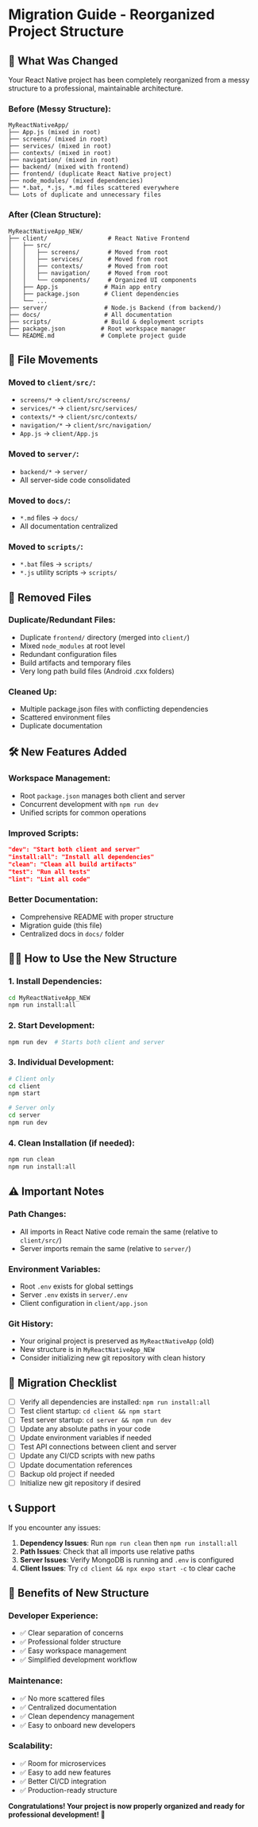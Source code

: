 # Migration Guide - Reorganized Project Structure

## 📁 What Was Changed

Your React Native project has been completely reorganized from a messy structure to a professional, maintainable architecture.

### Before (Messy Structure):
```
MyReactNativeApp/
├── App.js (mixed in root)
├── screens/ (mixed in root)
├── services/ (mixed in root)
├── contexts/ (mixed in root)
├── navigation/ (mixed in root)
├── backend/ (mixed with frontend)
├── frontend/ (duplicate React Native project)
├── node_modules/ (mixed dependencies)
├── *.bat, *.js, *.md files scattered everywhere
└── Lots of duplicate and unnecessary files
```

### After (Clean Structure):
```
MyReactNativeApp_NEW/
├── client/                 # React Native Frontend
│   ├── src/
│   │   ├── screens/        # Moved from root
│   │   ├── services/       # Moved from root
│   │   ├── contexts/       # Moved from root
│   │   ├── navigation/     # Moved from root
│   │   └── components/     # Organized UI components
│   ├── App.js             # Main app entry
│   ├── package.json       # Client dependencies
│   └── ...
├── server/                # Node.js Backend (from backend/)
├── docs/                  # All documentation
├── scripts/               # Build & deployment scripts
├── package.json          # Root workspace manager
└── README.md             # Complete project guide
```

## 🔄 File Movements

### Moved to `client/src/`:
- `screens/*` → `client/src/screens/`
- `services/*` → `client/src/services/`
- `contexts/*` → `client/src/contexts/`
- `navigation/*` → `client/src/navigation/`
- `App.js` → `client/App.js`

### Moved to `server/`:
- `backend/*` → `server/`
- All server-side code consolidated

### Moved to `docs/`:
- `*.md` files → `docs/`
- All documentation centralized

### Moved to `scripts/`:
- `*.bat` files → `scripts/`
- `*.js` utility scripts → `scripts/`

## 🚫 Removed Files

### Duplicate/Redundant Files:
- Duplicate `frontend/` directory (merged into `client/`)
- Mixed `node_modules` at root level
- Redundant configuration files
- Build artifacts and temporary files
- Very long path build files (Android .cxx folders)

### Cleaned Up:
- Multiple package.json files with conflicting dependencies
- Scattered environment files
- Duplicate documentation

## 🛠️ New Features Added

### Workspace Management:
- Root `package.json` manages both client and server
- Concurrent development with `npm run dev`
- Unified scripts for common operations

### Improved Scripts:
```json
"dev": "Start both client and server"
"install:all": "Install all dependencies"
"clean": "Clean all build artifacts"
"test": "Run all tests"
"lint": "Lint all code"
```

### Better Documentation:
- Comprehensive README with proper structure
- Migration guide (this file)
- Centralized docs in `docs/` folder

## 🏃‍♂️ How to Use the New Structure

### 1. Install Dependencies:
```bash
cd MyReactNativeApp_NEW
npm run install:all
```

### 2. Start Development:
```bash
npm run dev  # Starts both client and server
```

### 3. Individual Development:
```bash
# Client only
cd client
npm start

# Server only
cd server
npm run dev
```

### 4. Clean Installation (if needed):
```bash
npm run clean
npm run install:all
```

## ⚠️ Important Notes

### Path Changes:
- All imports in React Native code remain the same (relative to `client/src/`)
- Server imports remain the same (relative to `server/`)

### Environment Variables:
- Root `.env` exists for global settings
- Server `.env` exists in `server/.env`
- Client configuration in `client/app.json`

### Git History:
- Your original project is preserved as `MyReactNativeApp` (old)
- New structure is in `MyReactNativeApp_NEW`
- Consider initializing new git repository with clean history

## 🔧 Migration Checklist

- [ ] Verify all dependencies are installed: `npm run install:all`
- [ ] Test client startup: `cd client && npm start`
- [ ] Test server startup: `cd server && npm run dev`
- [ ] Update any absolute paths in your code
- [ ] Update environment variables if needed
- [ ] Test API connections between client and server
- [ ] Update any CI/CD scripts with new paths
- [ ] Update documentation references
- [ ] Backup old project if needed
- [ ] Initialize new git repository if desired

## 📞 Support

If you encounter any issues:

1. **Dependency Issues**: Run `npm run clean` then `npm run install:all`
2. **Path Issues**: Check that all imports use relative paths
3. **Server Issues**: Verify MongoDB is running and `.env` is configured
4. **Client Issues**: Try `cd client && npx expo start -c` to clear cache

## 🎉 Benefits of New Structure

### Developer Experience:
- ✅ Clear separation of concerns
- ✅ Professional folder structure
- ✅ Easy workspace management
- ✅ Simplified development workflow

### Maintenance:
- ✅ No more scattered files
- ✅ Centralized documentation
- ✅ Clean dependency management
- ✅ Easy to onboard new developers

### Scalability:
- ✅ Room for microservices
- ✅ Easy to add new features
- ✅ Better CI/CD integration
- ✅ Production-ready structure

**Congratulations! Your project is now properly organized and ready for professional development! 🚀**
